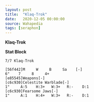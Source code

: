 ```yaml
---
layout: post
title:  "Klaq-Trok"
date:   2020-12-05 00:00:00
source: Wahapedia
tags: [seraphon]
---
```


**Klaq-Trok**

**Stat Block**
```
7/7 Klaq-Trok
```

```
[56f442]M     W     B     Sa    [-]
6"    7     8     4+    
[e85545]Weapons[-]
[c6c930]Celestite Warblade[-]
1"     A:5    H:3+   W:3+   R:-    D:1   
[c6c930]Fearsome Jaws[-]
1"     A:1    H:4+   W:3+   R:-    D:1   
```
    